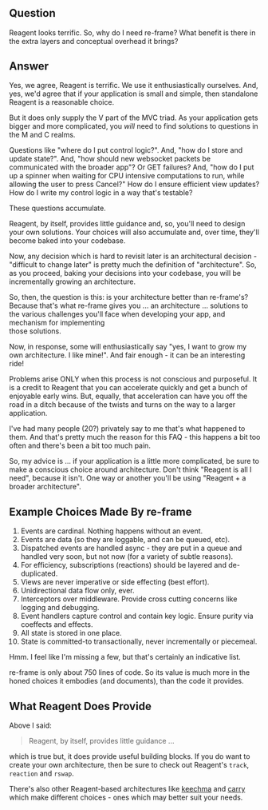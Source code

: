 
<!-- leave this H1 here. It stops mkdocs putting in a Title at the top.
     It needs to be at the top of the file otherwise it breaks the 
     table of contents on the right hand side. -->
#

## Question

Reagent looks terrific.  So, why do I need re-frame?  What benefit 
is there in the extra layers and conceptual overhead it brings?

## Answer 

Yes, we agree, Reagent is terrific. We use it enthusiastically ourselves. And, yes, we'd agree that if your application 
is small and simple, then standalone Reagent is a reasonable choice.

But it does only supply the V part of the MVC triad. As your application 
gets bigger and more complicated, you *will* need to find solutions to 
questions in the M and C realms. 

Questions like "where do I put control logic?".
And, "how do I store and update state?".
And, "how should new websocket packets be communicated with the broader app"? Or GET failures? 
And, "how do I put up a spinner
when waiting for CPU intensive computations to run, while allowing the user to press Cancel?"
How do I ensure efficient view updates?  How do I write my control logic in a way that's testable? 

These questions accumulate. 

Reagent, by itself, provides little guidance and, so, you'll need to
design your own solutions. Your choices will also accumulate and,
over time, they'll become baked into your codebase.

Now, any decision which is hard to revisit later is an architectural decision - 
"difficult to change later" is pretty much the definition of "architecture".  So, 
as you proceed, baking your decisions into your codebase, you will be 
incrementally growing an architecture.

So, then, the question is this: is your architecture better than re-frame's?  Because 
that's what re-frame gives you ... an architecture ... solutions to the
various challenges you'll face when developing your app, and mechanism for implementing  
those solutions.

Now, in response, some will enthusiastically say "yes, I want to grow my own 
architecture. I like mine!". And fair enough - it can be an interesting ride!

Problems arise ONLY when this process is not conscious and purposeful. It is a 
credit to Reagent that you can accelerate quickly and get a bunch of enjoyable 
early wins. But, equally, that acceleration can have you off the road
in a ditch because of the twists and turns on the way to a larger application.

I've had many people (20?) privately say to me that's what happened to them. 
And that's pretty much the reason for this FAQ - this happens a bit too often
and there's been a bit too much pain.

So, my advice is ... if your application is a little more complicated,
be sure to make a conscious choice around architecture. Don't think 
"Reagent is all I need", because it isn't. One way or
another you'll be using "Reagent + a broader architecture".

## Example Choices Made By re-frame

1. Events are cardinal. Nothing happens without an event.
2. Events are data  (so they are loggable, and can be queued, etc).
3. Dispatched events are handled async - they are put in a queue and handled very soon, but not now (for a variety of subtle reasons).
4. For efficiency, subscriptions (reactions) should be layered and de-duplicated.
5. Views are never imperative or side effecting (best effort).
6. Unidirectional data flow only, ever.
7. Interceptors over middleware. Provide cross cutting concerns like logging and debugging.
8. Event handlers capture control and contain key logic. Ensure purity via coeffects and effects. 
9. All state is stored in one place. 
10. State is committed-to transactionally, never incrementally or piecemeal.

Hmm. I feel like I'm missing a few, but that's certainly an indicative list.

re-frame is only about 750 lines of code.  So its value is much more in the honed
choices it embodies (and documents), than the code it provides.

## What Reagent Does Provide

Above I said:
> Reagent, by itself, provides little guidance ...

which is true but, it does provide useful building blocks. If you do want to create 
your own architecture, then be sure to check out Reagent's `track`, `reaction` and `rswap`. 

There's also other Reagent-based architectures like [keechma](https://github.com/keechma/keechma) and 
[carry](https://github.com/metametadata/carry) which make different choices - ones which may 
better suit your needs.
